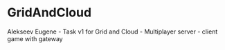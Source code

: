 # GridAndCloud
Alekseev Eugene - Task v1 for Grid and Cloud - Multiplayer server - client game with gateway
